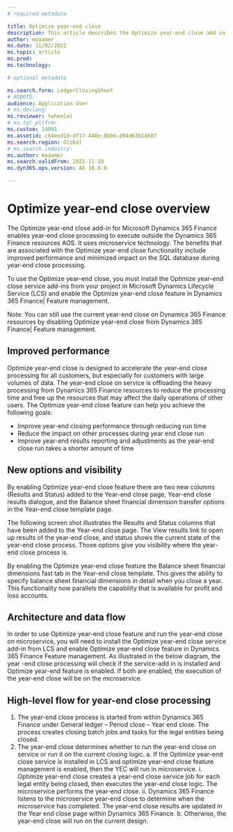 ```yaml
---
# required metadata

title: Optimize year-end close 
description: This article describes the Optimize year-end close add-in that is available for running the general ledger year-end close process. 
author: moaamer
ms.date: 11/02/2022
ms.topic: article
ms.prod: 
ms.technology: 

# optional metadata

ms.search.form: LedgerClosingSheet
# ROBOTS: 
audience: Application User
# ms.devlang: 
ms.reviewer: twheeloc
# ms.tgt_pltfrm: 
ms.custom: 14091
ms.assetid: c64eed1d-df17-448e-8bb6-d94d63b14607
ms.search.region: Global
# ms.search.industry: 
ms.author: moaamer
ms.search.validFrom: 2022-11-28
ms.dyn365.ops.version: AX 10.0.0

---
```


# Optimize year-end close overview

The Optimize year-end close add-in for Microsoft Dynamics 365 Finance enables year-end close processing to execute outside the Dynamics 365 Finance resources AOS. It 
uses microservice technology. The benefits that are associated with the Optimize year-end close functionality include improved performance and minimized impact on the 
SQL database during year-end close processing. 

To use the Optimize year-end close, you must install the Optimize year-end close service add-ins from your project in Microsoft Dynamics Lifecycle Service (LCS) and 
enable the Optimize year-end close feature in Dynamics 365 Finance| Feature management.

Note: You can still use the current year-end close on Dynamics 365 Finance resources by disabling Optimize year-end close from Dynamics 365 Finance| Feature management. 

## Improved performance
Optimize year-end close is designed to accelerate the year-end close processing for all customers, but especially for customers with large volumes of data. The year-end
close on service is offloading the heavy processing from Dynamics 365 Finance resources to reduce the processing time and free up the resources that may affect the 
daily operations of other users. The Optimize year-end close feature can help you achieve the following goals:

 - Improve year-end closing performance through reducing run time
 - Reduce the impact on other processes during year end close run
 - Improve year-end results reporting and adjustments as the year-end close run takes a shorter amount of time

## New options and visibility
By enabling Optimize year-end close feature there are two new columns (Results and Status) added to the Year-end close page, Year-end close results dialogue, and the 
Balance sheet financial dimension transfer options in the Year-end close template page. 

The following screen shot illustrates the Results and Status columns that have been added to the Year-end close page. The View results link to open up results of the 
year-end close, and status shows the current state of the year-end close process. Those options give you visibility where the year-end close process is. 

By enabling the Optimize year-end close feature the Balance sheet financial dimensions fast tab in the Year-end close template. This gives the ability to specify 
balance sheet financial dimensions in detail when you close a year. This functionality now parallels the capability that is available for profit and loss accounts.

## Architecture and data flow 
In order to use Optimize year-end close feature and run the year-end close on microservice, you will need to install the Optimize year-end close service add-in from 
LCS and enable Optimize year-end close feature in Dynamics 365 Finance Feature management. As illustrated  in the below diagram, the year -end close processing will 
check if the service-add in is installed and Optimize year-end feature is enabled. If both are enabled, the execution of the year-end close will be on the microservice.   


## High-level flow for year-end close processing
1.	The year-end close process is started from within Dynamics 365 Finance under General ledger – Period close – Year end close.  The process creates closing batch jobs
and tasks for the legal entities being closed.
2.	The year-end close determines whether to run the year-end close on service or run it on the current closing logic. 
    a.	If the Optimize year-end close service is installed in LCS and optimize year-end close feature management is enabled, then the YEC will run in microservice. 
        i.	Optimize year-end close creates a year-end close service job for each legal entity being closed, then executes the year-end close logic. The microservice 
        performs the year-end close. 
        ii.	Dynamics 365 Finance listens to the microservice year-end close to determine when the microservice has completed. The year-end close results are updated in 
        the Year end close page within Dynamics 365 Finance. 
    b.	Otherwise, the year-end close will run on the current design.
